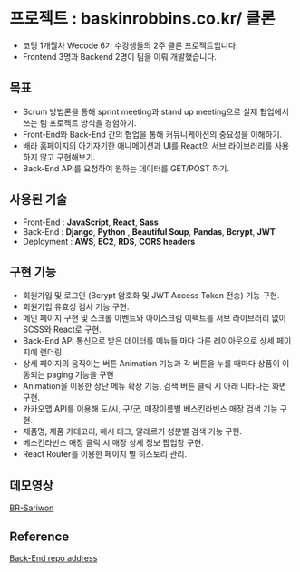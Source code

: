 # 프로젝트 : baskinrobbins.co.kr/ 클론

- 코딩 1개월차 Wecode 6기 수강생들의 2주 클론 프로젝트입니다.
- Frontend 3명과 Backend 2명이 팀을 이뤄 개발했습니다.

## 목표

- Scrum 방법론을 통해 sprint meeting과 stand up meeting으로 실제 협업에서 쓰는 팀 프로젝트 방식을 경험하기.
- Front-End와 Back-End 간의 협업을 통해 커뮤니케이션의 중요성을 이해하기.
- 배라 홈페이지의 아기자기한 애니메이션과 UI를 React의 서브 라이브러리를 사용하지 않고 구현해보기.
- Back-End API를 요청하여 원하는 데이터를 GET/POST 하기.

## 사용된 기술

- Front-End : **JavaScript**, **React**, **Sass**
- Back-End : **Django**, **Python** , **Beautiful Soup**, **Pandas**, **Bcrypt**, **JWT**
- Deployment : **AWS**, **EC2**, **RDS**, **CORS headers**

## 구현 기능

- 회원가입 및 로그인 (Bcrypt 암호화 및 JWT Access Token 전송) 기능 구현.
- 회원가입 유효성 검사 기능 구현.
- 메인 페이지 구현 및 스크롤 이벤트와 아이스크림 이팩트를 서브 라이브러리 없이 SCSS와 React로 구현.
- Back-End API 통신으로 받은 데이터를 메뉴들 마다 다른 레이아웃으로 상세 페이지에 랜더링.
- 상세 페이지의 움직이는 버튼 Animation 기능과 각 버튼을 누를 때마다 상품이 이동되는 paging 기능을 구현
- Animation을 이용한 상단 메뉴 확장 기능, 검색 버튼 클릭 시 아래 나타나는 화면 구현.
- 카카오맵 API를 이용해 도/시, 구/군, 매장이름별 베스킨라빈스 매장 검색 기능 구현.
- 제품명, 제품 카테고리, 해시 태그, 알레르기 성분별 검색 기능 구현.
- 베스킨라빈스 매장 클릭 시 매장 상세 정보 팝업창 구현.
- React Router를 이용한 페이지 별 히스토리 관리.

## 데모영상
[BR-Sariwon](https://www.youtube.com/watch?v=U8hu7C2NRjE&feature=youtu.be)

## Reference
[Back-End repo address](https://github.com/wecode-bootcamp-korea/BR-Sariwon-backend)